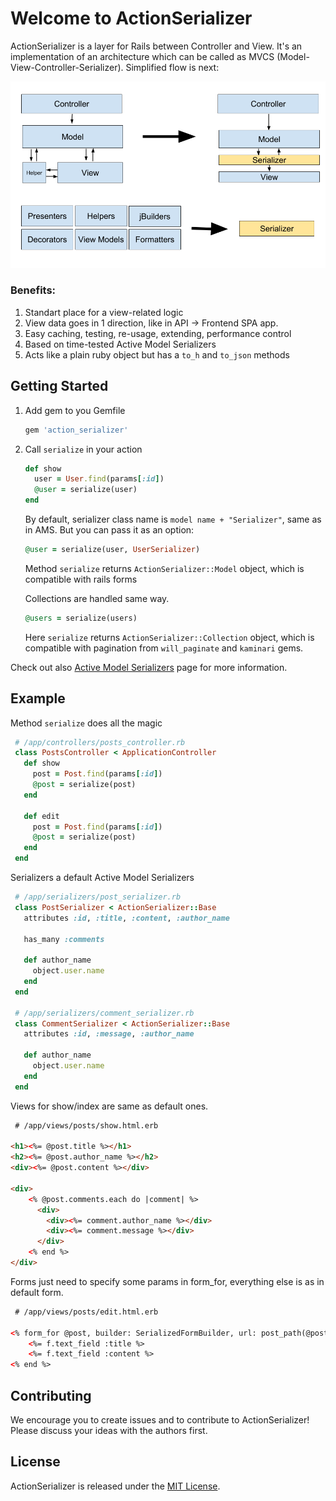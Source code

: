 # Welcome to ActionSerializer

ActionSerializer is a layer for Rails between Controller and View. 
It's an implementation of an architecture which can be called as MVCS (Model-View-Controller-Serializer).
Simplified flow is next:

![mvcs](/doc/mvc-to-mvcs.png)

### Benefits:
1. Standart place for a view-related logic
2. View data goes in 1 direction, like in API -> Frontend SPA app.
3. Easy caching, testing, re-usage, extending, performance control
4. Based on time-tested Active Model Serializers
5. Acts like a plain ruby object but has a `to_h` and `to_json` methods


## Getting Started

1. Add gem to you Gemfile
    
    ```ruby
    gem 'action_serializer'
    ```
 
2. Call `serialize` in your action
    
    ```ruby
    def show  
      user = User.find(params[:id])
      @user = serialize(user)
    end  
    ```
   By default, serializer class name is `model name + "Serializer"`, same as in AMS. But you can pass it as an option:
   
   ```ruby
   @user = serialize(user, UserSerializer)
   ```
   Method `serialize` returns `ActionSerializer::Model` object, which is compatible with rails forms  

   Collections are handled same way.
   
   ```ruby
   @users = serialize(users)
   ```  
     
   Here `serialize` returns `ActionSerializer::Collection` object, which is compatible with pagination from `will_paginate` and `kaminari` gems.
       

Check out also [Active Model Serializers](https://github.com/rails-api/active_model_serializers/tree/v0.10.6) page for more information.

## Example

Method `serialize` does all the magic
```ruby
 # /app/controllers/posts_controller.rb
 class PostsController < ApplicationController
   def show  
     post = Post.find(params[:id])
     @post = serialize(post)
   end
   
   def edit  
     post = Post.find(params[:id])
     @post = serialize(post)
   end
 end
``` 

Serializers a default Active Model Serializers 
```ruby
 # /app/serializers/post_serializer.rb
 class PostSerializer < ActionSerializer::Base
   attributes :id, :title, :content, :author_name
     
   has_many :comments
     
   def author_name
     object.user.name
   end
 end 
 
 # /app/serializers/comment_serializer.rb
 class CommentSerializer < ActionSerializer::Base
   attributes :id, :message, :author_name
     
   def author_name
     object.user.name
   end
 end   
```

Views for show/index are same as default ones.
```html
 # /app/views/posts/show.html.erb

<h1><%= @post.title %></h1>
<h2><%= @post.author_name %></h2>
<div><%= @post.content %></div>

<div>
    <% @post.comments.each do |comment| %>
      <div>
        <div><%= comment.author_name %></div>
        <div><%= comment.message %></div>
      </div>  
    <% end %>
</div>
```
Forms just need to specify some params in form_for, everything else is as in default form.

```html
 # /app/views/posts/edit.html.erb

<% form_for @post, builder: SerializedFormBuilder, url: post_path(@post), method: :put do |f| %>
    <%= f.text_field :title %>
    <%= f.text_field :content %>
<% end %>
```

## Contributing

We encourage you to create issues and to contribute to ActionSerializer! Please discuss your ideas with the authors first.


## License

ActionSerializer is released under the [MIT License](http://www.opensource.org/licenses/MIT).